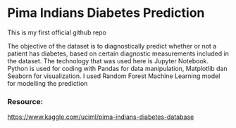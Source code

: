 # Pima Indians Diabetes Prediction
This is my first official github repo

The objective of the dataset is to diagnostically predict whether or not a patient has diabetes, based on certain diagnostic measurements included in the dataset.
The technology that was used here is Jupyter Notebook. Python is used for coding with Pandas for data manipulation, Matplotlib dan Seaborn for visualization. I used Random Forest Machine Learning model for modelling the prediction


### Resource:
https://www.kaggle.com/uciml/pima-indians-diabetes-database
